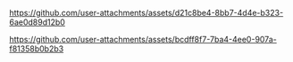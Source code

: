 







https://github.com/user-attachments/assets/d21c8be4-8bb7-4d4e-b323-6ae0d89d12b0






https://github.com/user-attachments/assets/bcdff8f7-7ba4-4ee0-907a-f81358b0b2b3





